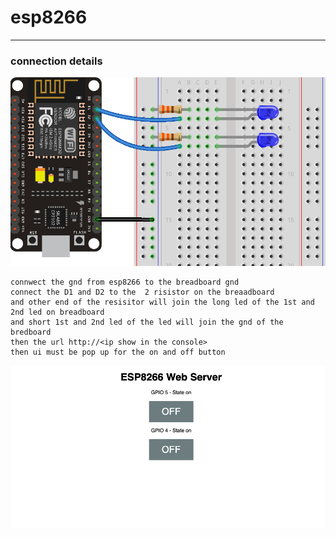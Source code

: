 # esp8266 

---

### connection details 

![img](https://github.com/adarshkumarsingh83/arduino/blob/master/APPLICATION/esp8266-web-server-led-app/esp8266-web-server-schematics_bb.png)

```
connwect the gnd from esp8266 to the breadboard gnd 
connect the D1 and D2 to the  2 risistor on the breaadboard 
and other end of the resisitor will join the long led of the 1st and 2nd led on breadboard 
and short 1st and 2nd led of the led will join the gnd of the bredboard 
then the url http://<ip show in the console> 
then ui must be pop up for the on and off button 

```


![img](https://github.com/adarshkumarsingh83/arduino/blob/master/APPLICATION/esp8266-web-server-led-app/server-console.png)